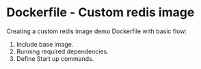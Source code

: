 # Dockerfile - Custom redis image

Creating a custom redis image demo Dockerfile with basic flow:

1. Include base image.
2. Running required dependencies.
3. Define Start up commands.